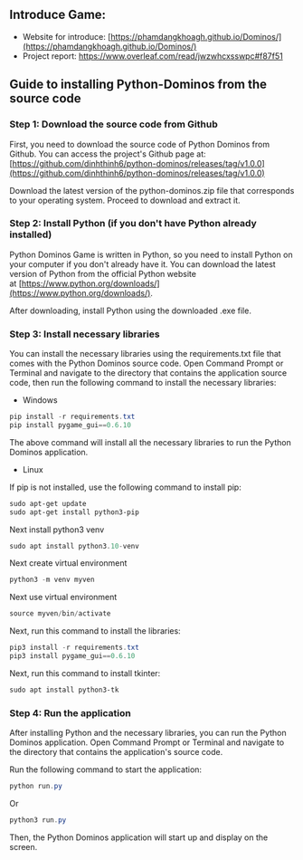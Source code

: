 ## **Introduce Game:**
- Website for introduce: [https://phamdangkhoagh.github.io/Dominos/](https://phamdangkhoagh.github.io/Dominos/)
- Project report: https://www.overleaf.com/read/jwzwhcxsswpc#f87f51

## **Guide to installing Python-Dominos from the source code**

### **Step 1: Download the source code from Github**

First, you need to download the source code of Python Dominos from Github. You can access the project's Github page at: [https://github.com/dinhthinh6/python-dominos/releases/tag/v1.0.0](https://github.com/dinhthinh6/python-dominos/releases/tag/v1.0.0)

Download the latest version of the python-dominos.zip file that corresponds to your operating system. Proceed to download and extract it.

### **Step 2: Install Python (if you don't have Python already installed)**

Python Dominos Game is written in Python, so you need to install Python on your computer if you don't already have it. You can download the latest version of Python from the official Python website at [https://www.python.org/downloads/](https://www.python.org/downloads/).

After downloading, install Python using the downloaded .exe file.

### **Step 3: Install necessary libraries**

You can install the necessary libraries using the requirements.txt file that comes with the Python Dominos source code. Open Command Prompt or Terminal and navigate to the directory that contains the application source code, then run the following command to install the necessary libraries:

- Windows

```powershell
pip install -r requirements.txt
pip install pygame_gui==0.6.10
```

The above command will install all the necessary libraries to run the Python Dominos application.

- Linux

If pip is not installed, use the following command to install pip:

```powershell
sudo apt-get update
sudo apt-get install python3-pip
```
Next install python3 venv
```powershell
sudo apt install python3.10-venv
```

Next create virtual environment
```powershell
python3 -m venv myven
```

Next use virtual environment
```powershell
source myven/bin/activate
```

Next, run this command to install the libraries:

```powershell
pip3 install -r requirements.txt
pip3 install pygame_gui==0.6.10
```

Next, run this command to install tkinter:

```powershell
sudo apt install python3-tk
```

### **Step 4: Run the application**

After installing Python and the necessary libraries, you can run the Python Dominos application. Open Command Prompt or Terminal and navigate to the directory that contains the application's source code.

Run the following command to start the application:

```powershell
python run.py
```

Or

```powershell
python3 run.py
```

Then, the Python Dominos application will start up and display on the screen.
